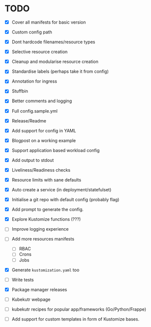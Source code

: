 # TODO

- [X] Cover all manifests for basic version

- [X] Custom config path

- [X] Dont hardcode filenames/resource types

- [X] Selective resource creation

- [X] Cleanup and modularise resource creation

- [X] Standardise labels (perhaps take it from config)

- [X] Annotation for ingress

- [X] Stuffbin

- [X] Better comments and logging

- [X] Full config.sample.yml

- [X] Release/Readme

- [X] Add support for config in YAML

- [x] Blogpost on a working example

- [x] Support application based workload config

- [x] Add output to stdout

- [x] Liveliness/Readiness checks

- [x] Resource limits with sane defaults

- [x] Auto create a service (in deployment/statefulset)

- [x] Initialise a git repo with default config (probably flag)

- [x] Add prompt to generate the config.

- [x] Explore Kustomize functions (???)

- [ ] Improve logging experience

- [ ] Add more resources manifests
  - [ ] RBAC
  - [ ] Crons
  - [ ] Jobs

- [x] Generate `kustomization.yaml` too

- [ ] Write tests

- [x] Package manager releases

- [ ] Kubekutr webpage

- [ ] kubekutr recipes for popular app/frameworks (Go/Python/Frappe)

- [ ] Add support for custom templates in form of Kustomize bases.
